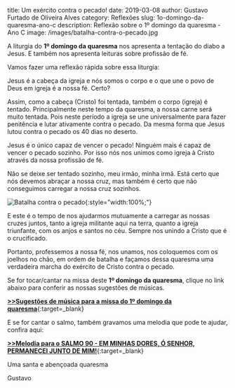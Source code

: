 ﻿title: Um exército contra o pecado!
date: 2019-03-08
author: Gustavo Furtado de Oliveira Alves
category: Reflexões
slug: 1o-domingo-da-quaresma-ano-c
description: Reflexão sobre o 1º domingo da quaresma - Ano C
image: /images/batalha-contra-o-pecado.jpg

A liturgia do **1º domingo da quaresma** nos apresenta a tentação do diabo a Jesus.
E também nos apresenta leituras sobre profissão de fé.

Vamos fazer uma reflexão rápida sobre essa liturgia:

Jesus é a cabeça da igreja e nós somos o corpo e o que une o povo de Deus em igreja é a nossa fé. Certo?

Assim, como a cabeça (Cristo) foi tentada, também o corpo (igreja) é tentado.
Principalmente neste tempo da quaresma, a nossa carne será muito tentada.
Pois neste período a igreja se une universalmente para fazer penitência e lutar ativamente contra o pecado.
Da mesma forma que Jesus lutou contra o pecado os 40 dias no deserto.

Jesus é o único capaz de vencer o pecado!
Ninguém mais é capaz de vencer o pecado sozinho.
Por isso nós nos unimos como igreja à Cristo através da nossa profissão de fé.

Não se deixe ser tentado sozinho, meu irmão, minha irmã.
Está certo que nós devemos abraçar a nossa cruz,
mas também é certo que não conseguimos carregar a nossa cruz sozinhos.

![Batalha contra o pecado](/images/batalha-contra-o-pecado.jpg){:style="width:100%;"}

E este é o tempo de nos ajudarmos mutuamente a carregar as nossas cruzes juntos,
tanto a igreja militante aqui na terra, quanto a igreja triunfante, com os anjos e santos no céu.
Sempre nos unindo a Cristo que é o crucificado.

Portanto, professemos a nossa fé, nos unamos, nos coloquemos com os joelhos no chão, em ordem de batalha e façamos dessa quaresma uma verdadeira marcha do exército de Cristo contra o pecado.

Se for tocar/cantar na missa deste **1º domingo da quaresma**, clique no link abaixo para conferir as nossas sugestões de músicas.

[**>>Sugestões de música para a missa do 1º domingo da quaresma**](https://musicasparamissa.com.br/sugestoes-para/1o-domingo-da-quaresma-ano-c/){:target=\_blank}

E se for cantar o salmo, também gravamos uma melodia que pode te ajudar, confira aqui:

[**>>Melodia para o SALMO 90 - EM MINHAS DORES, Ó SENHOR, PERMANECEI JUNTO DE MIM!**](https://musicasparamissa.com.br/musica/salmo-90-em-minhas-dores-o-senhor-permanecei-junto-de-mim/){:target=\_blank}

Uma santa e abençoada quaresma

Gustavo
